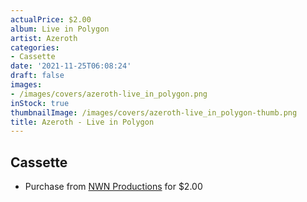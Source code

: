 ```yaml
---
actualPrice: $2.00
album: Live in Polygon
artist: Azeroth
categories:
- Cassette
date: '2021-11-25T06:08:24'
draft: false
images:
- /images/covers/azeroth-live_in_polygon.png
inStock: true
thumbnailImage: /images/covers/azeroth-live_in_polygon-thumb.png
title: Azeroth - Live in Polygon
---
```


## Cassette
* Purchase from [NWN Productions](http://shop.nwnprod.com/index.php?route=product/product&path=73&product_id=896&sort=pd.name&order=ASC) for $2.00
